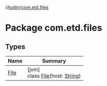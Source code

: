 //[kotlin](../../index.md)/[com.etd.files](index.md)

# Package com.etd.files

## Types

| Name | Summary |
|---|---|
| [File](-file/index.md) | [jvm]<br>class [File](-file/index.md)(host: [String](https://kotlinlang.org/api/latest/jvm/stdlib/kotlin/-string/index.html)) |
